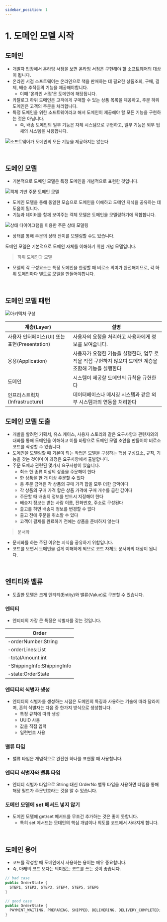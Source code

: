 ```yaml
---
sidebar_position: 1
---
```


# 1. 도메인 모델 시작

## 도메인

- 개발자 입장에서 온라임 서점을 보면 온라임 서점은 구현해야 할 소프트웨어의 대상이 됩니다.
- 온라인 서점 소프트웨어는 온라인으로 책을 판매하는 데 필요한 상품조회, 구매, 결제, 배송 추적등의 기능을 제공해야합니다.
  - 이때 '온라인 서점'은 도메인에 해당됩니다.
- 카탈로그 하위 도메인은 고객에게 구매할 수 있는 상품 목록을 제공하고, 주문 하위 도메인은 고객의 주문을 처리합니다.
- 특정 도메인을 위한 소프트웨어라고 해서 도메인이 제공해야 할 모든 기능을 구현하는 것은 아닙니다.
  - 즉, 배송 도메인의 일부 기능은 자체 시스템으로 구현하고, 일부 기능은 외부 업체의 시스템을 사용합니다.

![소프트웨어가 도메인의 모든 기능을 제공하지는 않는다](https://user-images.githubusercontent.com/42582516/149660203-b2f7a813-8688-42a7-954b-82c75738a2fa.png)

<br/>

## 도메인 모델

- 기본적으로 도메인 모델은 특정 도메인을 개념적으로 표현한 것입니다.

![객체 기반 주문 도메인 모델](https://user-images.githubusercontent.com/42582516/149660594-6658e565-1d30-43d4-8c7b-53e0ddd2c275.png)

- 도메인 모델을 통해 동일한 모습으로 도메인을 이해하고 도메인 지식을 공유하는 데 도움이 됩니다.
- 기능과 데이터를 함께 보여주는 객체 모델은 도메인을 모델링하기에 적합합니다.

![상태 다이어그램을 이용한 주문 상태 모델링](https://user-images.githubusercontent.com/42582516/149661037-a588d197-55ed-4318-a2c7-518fc3df04b7.png)

- 상태를 통해 주문의 상태 전이를 모델링할 수도 있습니다.

도메인 모델은 기본적으로 도메인 자체를 이해하기 위한 개념 모델입니다.

> 하위 도메인과 모델

- 모델의 각 구성요소는 특정 도메인을 한정할 때 비로소 의미가 완전해지므로, 각 하위 도메인마다 별도로 모델을 만들어야합니다.

<br/>

## 도메인 모델 패턴

![아키텍처 구성](https://user-images.githubusercontent.com/42582516/149661289-006d3f24-48b5-4aca-b8c1-b4bc0ed42178.png)

| 계층(Layer)                                   | 설명                                                                                                   |
| --------------------------------------------- | ------------------------------------------------------------------------------------------------------ |
| 사용자 인터페이스(UI) 또는 표현(Presentation) | 사용자의 요청을 처리하고 사용자에게 정보를 보여줍니다.                                                 |
| 응용(Application)                             | 사용자가 요청한 기능을 실행한다, 업무 로직을 직접 구현하지 않으며 도메인 계층을 조합해 기능을 실행한다 |
| 도메인                                        | 시스템이 제공할 도메인의 규칙을 규현한다                                                               |
| 인프라스트럭처(Infrastructure)                | 데이터베이스나 메시징 시스템과 같은 외부 시스템과의 연동을 처리한다                                    |

## 도메인 모델 도출

- 개발을 할려면 기획서, 유스 케이스, 사용자 스토리와 같은 요구사항과 관련자와의 대화를 통해 도메인을 이해하고 이를 바탕으로 도메인 모델 초안을 만들어야 비로소 코드를 작성할 수 있습니다.
- 도메인을 모델링할 때 기본이 되는 작업은 모델을 구성하는 핵심 구성요소, 규칙, 기능을 찾는 것이며 이 과정은 요구사항에서 출발합니다.
- 주문 도메과 관련된 몇가지 요구사항이 있습니다.
  - 최소 한 종류 이상의 상품을 주문해야 한다
  - 한 상품을 한 개 이상 주문할 수 있다
  - 총 주문 금액은 각 상품의 구매 가격 합을 모두 더한 금액이다
  - 각 상품의 구매 가격 합은 상품 가격에 구매 개수를 곱한 값이다
  - 주문할 때 배송지 정보를 반드시 지정해야 한다
  - 배송지 정보는 받는 사람 이름, 전화번호, 주소로 구성된다
  - 출고를 하면 배송지 정보를 변경할 수 없다
  - 출고 전에 주문을 취소할 수 있다
  - 고객이 결제를 완료하기 전에는 상품을 준비하지 않는다

> 문서화

- 문서화를 하는 주된 이유는 지식을 공유하기 위함입니다.
- 코드를 보면서 도메인을 깊게 이해하게 되므로 코드 자체도 문서화의 대상이 됩니다.

<br/>

## 엔티티와 밸류

- 도출한 모델은 크게 엔티티(Entity)와 밸류(Value)로 구분할 수 있습니다.

### 엔티티

- 엔티티의 가장 큰 특징은 식별자를 갖는 것입니다.

| Order                       |
| --------------------------- |
| -orderNumber:String         |
| -orderLines:List<OrderLine> |
| -totalAmount:int            |
| -ShippingInfo:ShippingInfo  |
| -state:OrderState           |

### 엔티티의 식별자 생성

- 엔티티의 식별자를 생성하는 시점은 도메인의 특징과 사용하는 기술에 따라 달라지며, 흔히 식별자는 다음 중 한가지 방식으로 생성합니다.
  - 특정 규칙에 따라 생성
  - UUID 사용
  - 값을 직접 입력
  - 일련번호 사용

### 밸류 타입

- 밸류 타입은 개념적으로 완전한 하나를 표현활 때 사용합니다.

### 엔티티 식별자와 밸류 타입

- 엔티티 식별자 타입으로 String 대신 OrderNo 밸류 타입을 사용하면 타입을 통해 해당 필드가 주문번호라는 것을 알 수 있습니다.

### 도메인 모델에 set 메서드 넣지 않기

- 도메인 모델에 get/set 메서드를 무조건 추가하는 것은 좋지 못합니다.
  - 특히 set 메서드는 모데인의 핵심 개념이나 의도를 코드에서 사라지게 합니다.

<br/>

## 도메인 용어

- 코드를 작성할 때 도메인에서 사용하는 용어는 매우 중요합니다.
- 즉, 아래의 코드 보다는 의미있는 코드를 쓰는 것이 좋습니다.

```java
// bad case
public OrderState {
  STEP1, STEP2, STEP3, STEP4, STEP5, STEP6
}

// good case
public OrderState {
  PAYMENT_WAITING, PREPARING, SHIPPED, DELIVERING, DELIVERY_COMPLETED;
}
```
